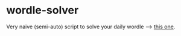 # wordle-solver

Very naive (semi-auto) script to solve your daily wordle --> [this one](https://www.powerlanguage.co.uk/wordle/).
